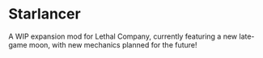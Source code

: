 # Starlancer
A WIP expansion mod for Lethal Company, currently featuring a new late-game moon, with new mechanics planned for the future!
